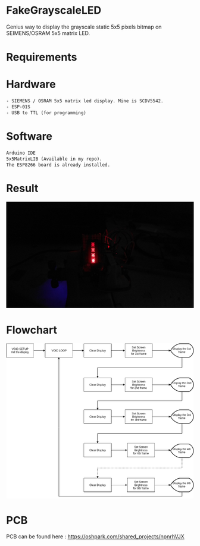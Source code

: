 # FakeGrayscaleLED
Genius way to display the grayscale static 5x5 pixels bitmap on SEIMENS/OSRAM 5x5 matrix LED.

# Requirements 

Hardware 
=
```
- SIEMENS / OSRAM 5x5 matrix led display. Mine is SCDV5542. 
- ESP-01S 
- USB to TTL (for programming) 
```
Software
=
```
Arduino IDE 
5x5MatrixLIB (Available in my repo).
The ESP8266 board is already installed.
```

# Result 
![alt text](https://github.com/TiNredmc/FakeGrayscaleLED/raw/master/ExamplePics/20190508_213748.jpg)

# Flowchart 
![alt text](https://github.com/TiNredmc/FakeGrayscaleLED/blob/master/ExamplePics/FakeGrayscale.png?raw=true)

# PCB
PCB can be found here : https://oshpark.com/shared_projects/npnrhVJX
